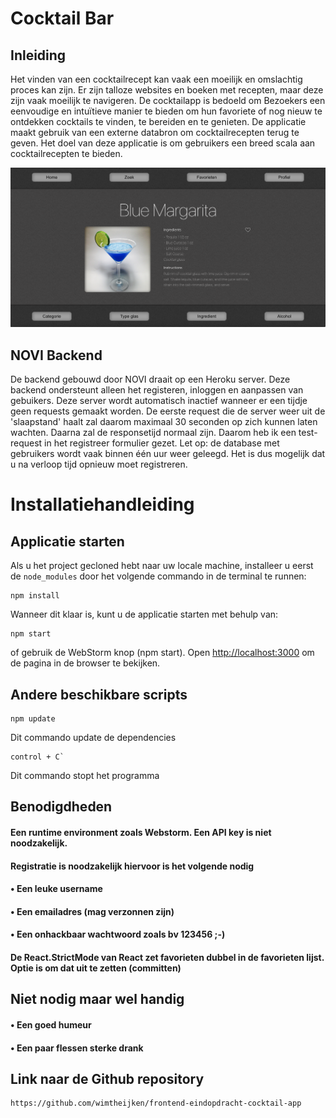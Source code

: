 # Cocktail Bar

## Inleiding

Het vinden van een cocktailrecept kan vaak een moeilijk en omslachtig proces kan zijn. Er zijn talloze websites en boeken met recepten, maar deze zijn vaak moeilijk te navigeren.  De cocktailapp is bedoeld om Bezoekers een eenvoudige en intuïtieve manier te bieden om hun favoriete of nog nieuw te ontdekken cocktails te vinden, te bereiden en te genieten. De applicatie maakt gebruik van een externe databron om cocktailrecepten terug te geven. Het doel van deze applicatie is om gebruikers een breed scala aan cocktailrecepten te bieden.

![screenshot-singlepage](src/assets/screenshot-singlepage.png)
## NOVI Backend

De backend gebouwd door NOVI draait op een Heroku server. Deze backend ondersteunt alleen het registeren, inloggen en aanpassen van gebuikers. Deze server wordt automatisch inactief wanneer er een tijdje geen requests gemaakt worden. De eerste request die de server weer uit de 'slaapstand' haalt zal daarom maximaal 30 seconden op zich kunnen laten wachten. Daarna zal de responsetijd normaal zijn. Daarom heb ik een test-request in het registreer formulier gezet. Let op: de database met gebruikers wordt vaak binnen één uur weer geleegd. Het is dus mogelijk dat u na verloop tijd opnieuw moet registreren.

# Installatiehandleiding
## Applicatie starten
Als u het project gecloned hebt naar uw locale machine, installeer u eerst de `node_modules` door het volgende
commando in de terminal te runnen:

```
npm install
```

Wanneer dit klaar is, kunt u de applicatie starten met behulp van:

```
npm start
```

of gebruik de WebStorm knop (npm start). Open [http://localhost:3000](http://localhost:3000/) om de pagina in de browser
te bekijken. 

## Andere beschikbare scripts
```
npm update
```
Dit commando update de dependencies
```
control + C`
```
Dit commando stopt het programma





## Benodigdheden
#### Een runtime environment zoals Webstorm. Een API key is niet noodzakelijk.
#### Registratie is noodzakelijk hiervoor is het volgende nodig 
#### • Een leuke username
#### • Een emailadres (mag verzonnen zijn)
#### • Een onhackbaar wachtwoord zoals bv 123456 ;-)
#### De React.StrictMode van React zet favorieten dubbel in de favorieten lijst. Optie is om dat uit te zetten (committen)
## Niet nodig maar wel handig
#### • Een goed humeur
#### • Een paar flessen sterke drank

## Link naar de Github repository
```
https://github.com/wimtheijken/frontend-eindopdracht-cocktail-app
```


